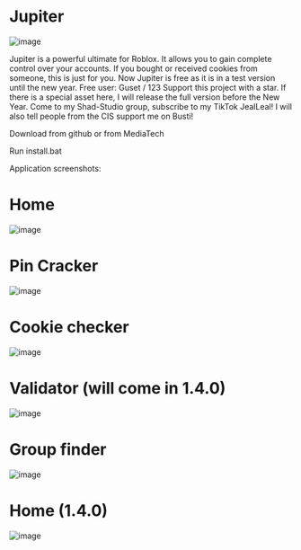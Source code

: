 # Jupiter
![image](https://github.com/user-attachments/assets/c37f2715-a6d3-4907-ae32-3698979467b3)

Jupiter is a powerful ultimate for Roblox. It allows you to gain complete control over your accounts. If you bought or received cookies from someone, this is just for you. Now Jupiter is free as it is in a test version until the new year. Free user:
Guset / 123
Support this project with a star. If there is a special asset here, I will release the full version before the New Year. Come to my Shad-Studio group, subscribe to my TikTok JealLeal! I will also tell people from the CIS support me on Busti!

Download from github or from MediaTech

Run install.bat

Application screenshots:
# Home
![image](https://github.com/user-attachments/assets/aa2e0474-a43e-4e15-b53f-3ddbf542b453)
# Pin Cracker
![image](https://github.com/user-attachments/assets/7473f1b7-ba72-4888-afc2-83f558733af9)
# Cookie checker
![image](https://github.com/user-attachments/assets/5d737ef8-5041-45ec-b182-96be627095f7)
# Validator (will come in 1.4.0)
![image](https://github.com/user-attachments/assets/aa407436-8bdf-4d62-b37c-46b25958acdb)
# Group finder 
![image](https://github.com/user-attachments/assets/abe034b6-5cfb-484e-88ea-b947f87ad4b7)
# Home (1.4.0)
![image](https://github.com/user-attachments/assets/5e1cc6f5-ac2b-4c32-8115-ec2b52a8ea66)

